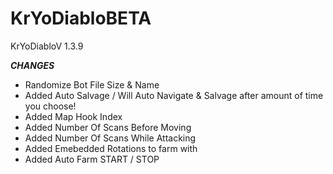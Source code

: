 # KrYoDiabloBETA
KrYoDiabloV 1.3.9 


***CHANGES***
+ Randomize Bot File Size & Name
+ Added Auto Salvage / Will Auto Navigate & Salvage after amount of time you choose!
+ Added Map Hook Index
+ Added Number Of Scans Before Moving 
+ Added Number Of Scans While Attacking
+ Added Emebedded Rotations to farm with
+ Added Auto Farm START / STOP